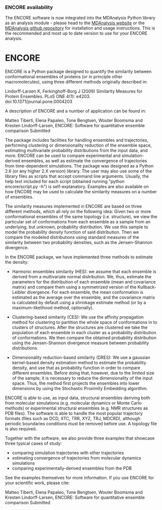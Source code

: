 ### ENCORE availability

The ENCORE software is now integrated into the MDAnalysis Python library
as an analysis module -  please head to the [MDAnalysis website](https://www.mdanalysis.org) 
or the [MDAnalysis github repository](https://github.com/MDAnalysis/mdanalysis) 
for installation and usage instructions. This is the recommended and most up to
date version to use for your ENCORE analysis.

# ENCORE 

ENCORE is a Python package designed to quantify the similarity between
conformational ensembles of proteins (or in principle other
macromolecules), using three different methods originally described
in:

   Lindorff-Larsen K, Ferkinghoff-Borg J (2009) 
   Similarity Measures for Protein Ensembles. 
   PLoS ONE 4(1): e4203. doi:10.1371/journal.pone.0004203

A description of ENCORE and a number of application can be found in:

   Matteo Tiberti, Elena Papaleo, Tone Bengtsen, Wouter Boomsma and
   Kresten Lindorff-Larsen, 
   ENCORE: Software for quantitative ensemble comparison
   Submitted

The package includes facilities for handling ensembles and
trajectories, performing clustering or dimensionality reduction of the
ensemble space, estimating multivariate probability distributions from
the input data, and more. ENCORE can be used to compare experimental
and simulation-derived ensembles, as well as estimate the convergence
of trajectories from time-dependent simulations. The package was
designed as a Python 2.6 (or any higher 2.X version) library. The user
may also use some of the library files as scripts that accept command
line arguments. Usually, the help text included for each script
(obtained running "python encore/script.py -h") is
self-explanatory. Examples are also available on how ENCORE may be
used to calculate the similarity measures on a number of ensembles.

The similarity measures implemented in ENCORE are based on three
different methods, which all rely on the following idea: Given two or
more conformational ensembles of the same topology (i.e. structure),
we view the particular set of conformations from each ensemble as a
sample from an underlying, but unknown, probability distribution. We
use this sample to model the probability density function of said
distribution. Then we compare the modeled distributions using standard
measures of the similarity between two probability densities, such as
the Jensen-Shannon divergence.
  
In the ENCORE package, we have implemented three methods to estimate
the density:

* Harmonic ensembles similarity (HES): we assume that each ensemble is
  derived from a multivariate normal distribution. We, thus, estimate
  the parameters for the distribution of each ensemble (mean and
  covariance matrix) and compare them using a symmetrized version of
  the Kullback-Leibler divergence. For each ensemble, the mean
  conformation is estimated as the average over the ensemble, and the
  covariance matrix is calculated by default using a shrinkage
  estimate method (or by a maximum-likelihood method, optionally).

* Clustering-based similarity (CES): We use the affinity propagation
  method for clustering to partition the whole space of conformations
  in to clusters of structures. After the structures are clustered we
  take the population of each ensemble in each cluster as a
  probability distribution of conformations. We then compare the
  obtained probability distribution using the Jensen-Shannon
  divergence measure between probability distributions.

* Dimensionality reduction-based similarity (DRES): We use a gaussian
  kernel-based density estimation method to estimate the probability
  density, and use that as probability function in order to compare
  different ensembles. Before doing that, however, due to the limited
  size of the sample, it is necessary to reduce the dimensionality of
  the input space. Thus, the method first projects the ensembles into
  lower dimensions by using the Stochastic Proximity Embedding
  algorithm.

ENCORE is able to use, as input data, structural ensembles deriving
both from molecular simulations (e.g. molecular dynamics or Monte
Carlo methods) or experimental structural ensembles (e.g. NMR
structures as PDB files). The software is able to handle the most
popular trajectory formats (files such as DCD, XTC, TRR, XYZ, TRJ,
MDCRD), although periodic boundaries conditions must be removed before
use. A topology file is also required.

Together with the software, we also provide three examples that
showcase three typical cases of study:

* comparing simulation trajectories with other trajectories 
* estimating convergence of trajectories from molecular dynamics simulations
* comparing  experimentally-derived ensembles from the PDB

See the examples themselves for more information.
If you use ENCORE for your scientific work, please cite:

   Matteo Tiberti, Elena Papaleo, Tone Bengtsen, Wouter Boomsma and
   Kresten Lindorff-Larsen,
   ENCORE: Software for quantitative ensemble comparison
   Submitted


